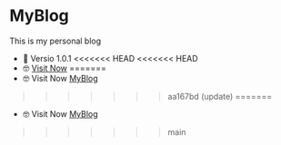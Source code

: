# MyBlog
This is my personal blog

- 🤔 Versio 1.0.1
<<<<<<< HEAD
<<<<<<< HEAD
- 🤓 [Visit Now](https://aarontian2001.github.io/MyBlog/)
=======
- 🤓 Visit Now  [MyBlog](https://github.com/AaronTian2001/MyBlog)
>>>>>>> aa167bd (update)
=======
- 🤓 Visit Now  [MyBlog](https://github.com/AaronTian2001/MyBlog)
>>>>>>> main
